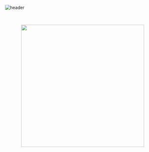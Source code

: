   ![header](https://capsule-render.vercel.app/api?type=waving&height=300&color=gradient&text=I%20mainly%20update%20Embedded%20and%20RTL%20project&fontAlign=50&fontSize=35)
  <p align="center">
  <br/><br/>
  <img src="https://github-readme-stats.vercel.app/api?username=yhykkk&show_icons=true&count_private=true&theme=shadow_blue&icon_color=fdd34f&title_color=f75e4f" width="400px"/>
</p>

